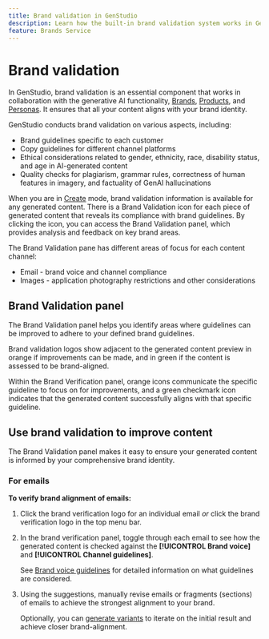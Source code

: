 ```yaml
---
title: Brand validation in GenStudio
description: Learn how the built-in brand validation system works in GenStudio.
feature: Brands Service
---
```


# Brand validation

In GenStudio, brand validation is an essential component that works in collaboration with the generative AI functionality, [Brands](/help/user-guide/references/brands.md), [Products](/help/user-guide/references/products.md), and [Personas](/help/user-guide/references/personas.md). It ensures that all your content aligns with your brand identity.

GenStudio conducts brand validation on various aspects, including:

* Brand guidelines specific to each customer
* Copy guidelines for different channel platforms
* Ethical considerations related to gender, ethnicity, race, disability status, and age in AI-generated content
* Quality checks for plagiarism, grammar rules, correctness of human features in imagery, and factuality of GenAI hallucinations

When you are in [Create](/help/user-guide/create/overview.md) mode, brand validation information is available for any generated content. There is a Brand Validation icon for each piece of generated content that reveals its compliance with brand guidelines. By clicking the icon, you can access the Brand Validation panel, which provides analysis and feedback on key brand areas.

The Brand Validation pane has different areas of focus for each content channel:

* Email - brand voice and channel compliance
* Images - application photography restrictions and other considerations

## Brand Validation panel

The Brand Validation panel helps you identify areas where guidelines can be improved to adhere to your defined brand guidelines.

Brand validation logos show adjacent to the generated content preview in orange if improvements can be made, and in green if the content is assessed to be brand-aligned.

Within the Brand Verification panel, orange icons communicate the specific guideline to focus on for improvements, and a green checkmark icon indicates that the generated content successfully aligns with that specific guideline.

## Use brand validation to improve content

The Brand Validation panel makes it easy to ensure your generated content is informed by your comprehensive brand identity.

### For emails

**To verify brand alignment of emails:**

1. Click the brand verification logo for an individual email _or_ click the brand verification logo in the top menu bar.
1. In the brand verification panel, toggle through each email to see how the generated content is checked against the **[!UICONTROL Brand voice]** and **[!UICONTROL Channel guidelines]**.

   See [Brand voice guidelines](/help/user-guide/references/brands.md#brand-voice-guidelines) for detailed information on what guidelines are considered.

1. Using the suggestions, manually revise emails or fragments (sections) of emails to achieve the strongest alignment to your brand.

   Optionally, you can [generate variants](/help/user-guide/create/generate-variants.md) to iterate on the initial result and achieve closer brand-alignment.
